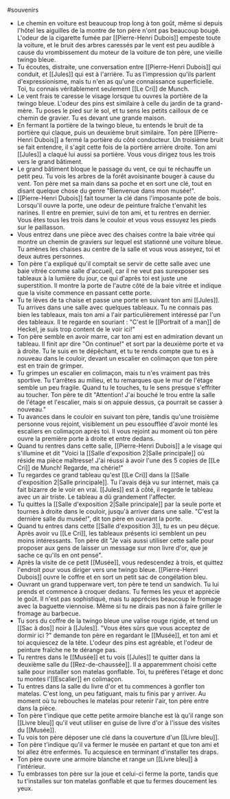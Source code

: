 #souvenirs
- Le chemin en voiture est beaucoup trop long à ton goût, même si depuis l'hôtel les aiguilles de la montre de ton père n'ont pas beaucoup bougé. L'odeur de la cigarette fumée par [[Pierre-Henri Dubois]] empeste toute la voiture, et le bruit des arbres caressés par le vent est peu audible à cause du vrombissement du moteur de la voiture de ton père, une vieille twingo bleue.
- Tu écoutes, distraite, une conversation entre [[Pierre-Henri Dubois]] qui conduit, et [[Jules]] qui est à l'arrière. Tu as l'impression qu'ils parlent d'expressionisme, mais tu n'en as qu'une connaissance superficielle. Toi, tu connais véritablement seulement [[Le Cri]] de Munch.
- Le vent frais te caresse le visage lorsque tu ouvres la portière de la twingo bleue. L'odeur des pins est similaire à celle du jardin de ta grand-mère. Tu poses le pied sur le sol, et tu sens les petits cailloux de ce chemin de gravier. Tu es devant une grande maison.
- En fermant la portière de la twingo bleue, tu entends le bruit de ta portière qui claque, puis un deuxième bruit similaire. Ton père [[Pierre-Henri Dubois]] a fermé la portière du côté conducteur. Un troisième bruit se fait entendre, il s'agit cette fois de la portière arrière droite. Ton ami [[Jules]] a claqué lui aussi sa portière. Vous vous dirigez tous les trois vers le grand bâtiment.
- Le grand bâtiment bloque le passage du vent, ce qui te réchauffe un petit peu. Tu vois les arbres de la forêt avoisinante bouger à cause du vent. Ton père met sa main dans sa poche et en sort une clé, tout en disant quelque chose du genre "Bienvenue dans mon musée!".
- [[Pierre-Henri Dubois]] fait tourner la clé dans l'imposante pote de bois. Lorsqu'il ouvre la porte, une odeur de peinture fraîche t'envahit les narines. Il entre en premier, suivi de ton ami, et tu rentres en dernier. Vous êtes tous les trois dans le couloir et vous vous essuyez les pieds sur le paillasson.
- Vous entrez dans une pièce avec des chaises contre la baie vitrée qui montre un chemin de graviers sur lequel est stationné une voiture bleue. Tu amènes les chaises au centre de la salle et vous vous asseyez, toi et deux autres personnes.
- Ton père t'a expliqué qu'il comptait se servir de cette salle avec une baie vitrée comme salle d'accueil, car il ne veut pas surexposer ses tableaux à la lumière du jour, ce qui d'après toi est juste une superstition. Il montre la porte de l'autre côté de la baie vitrée et indique que la visite commence en passant cette porte.
- Tu te lèves de ta chaise et passe une porte en suivant ton ami [[Jules]]. Tu arrives dans une salle avec quelques tableaux. Tu ne connais pas bien les tableaux, mais ton ami a l'air particulièrement intéressé par l'un des tableaux. Il te regarde en souriant : "C'est le [[Portrait of a man]] de Heckel, je suis trop content de le voir ici!"
- Ton père semble en avoir marre, car ton ami est en admiration devant un tableau. Il finit apr dire "On continue!" et sort par la deuxième porte et va à droite. Tu le suis en te dépêchant, et tu te rends compte que tu es à nouveau dans le couloir, devant un escalier en colimaçon que ton père est en train de grimper.
- Tu grimpes un escalier en colimaçon, mais tu n'es vraiment pas très sportive. Tu t'arrêtes au milieu, et tu remarques que le mur de l'étage semble un peu fragile. Quand tu le touches, tu le sens presque s'effriter au toucher. Ton père te dit "Attention! J'ai bouché le trou entre la salle de l'étage et l'escalier, mais si on appuie dessus, ça pourrait se casser à nouveau."
- Tu avances dans le couloir en suivant ton père, tandis qu'une troisième personne vous rejoint, visiblement un peu essoufflée d'avoir monté les escaliers en colimaçon après toi. Il vous rejoint au moment où ton père ouvre la première porte à droite et entre dedans.
- Quand tu rentres dans cette salle, [[Pierre-Henri Dubois]] a le visage qui s'illumine et dit "Voici la [[Salle d'exposition 2|Salle principale]] où réside ma pièce maîtresse! J'ai réussi à avoir l'une des 5 copies de [[Le Cri]] de Munch! Regarde, ma chérie!"
- Tu regardes ce grand tableau qu'est [[Le Cri]] dans la [[Salle d'exposition 2|Salle principale]]. Tu l'avais déjà vu sur internet, mais ça fait bizarre de le voir en vrai. [[Jules]] est à côté, il regarde le tableau avec un air triste. Le tableau a dû grandement l'affecter.
- Tu quittes la [[Salle d'exposition 2|Salle principale]] par la seule porte et tournes à droite dans le couloir, jusqu'à arriver dans une salle. "C'est la dernière salle du musée!", dit ton père en ouvrant la porte.
- Quand tu entres dans cette [[Salle d'exposition 3]], tu es un peu déçue. Après avoir vu [[Le Cri]], les tableaux présents ici semblent un peu moins intéressants. Ton père dit "Je vais aussi utiliser cette salle pour proposer aux gens de laisser un message sur mon livre d'or, que je sache ce qu'ils en ont pensé".
- Après la visite de ce petit [[Musée]], vous redescendez à trois, et quittez l'endroit pour vous diriger vers une twingo bleue. [[Pierre-Henri Dubois]] ouvre le coffre et en sort un petit sac de congélation bleu.
- Ouvrant un grand tupperware vert, ton père te tend un sandwich. Tu lui prends et commence à croquer dedans. Tu fermes les yeux et apprécie le goût. Il n'est pas sophistiqué, mais tu apprécies beaucoup le fromage avec la baguette viennoise. Même si tu ne dirais pas non à faire griller le fromage au barbecue.
- Tu sors du coffre de la twingo bleue une valise rouge rigide, et tend un [[Sac à dos]] noir à [[Jules]]. "Vous êtes sûrs que vous acceptez de dormir ici ?" demande ton père en regardant le [[Musée]], et ton ami et toi acquiescez de la tête. L'odeur des pins est agréable, et l'odeur de peinture fraîche ne te dérange pas.
- Tu rentres dans le [[Musée]] et tu vois [[Jules]] te quitter dans la deuxième salle du [[Rez-de-chaussée]]. Il a apparemment choisi cette salle pour installer son matelas gonflable. Toi, tu préfères l'étage et donc tu montes l'[[Escalier]] en colimaçon.
- Tu entres dans la salle du livre d'or et tu commences à gonfler ton matelas. C'est long, un peu fatiguant, mais tu finis par y arriver. Au moment où tu rebouches le matelas pour retenir l'air, ton père entre dans la pièce.
- Ton père t'indique que cette petite armoire blanche est là qu'il range son [[Livre bleu]] qu'il veut utiliser en guise de livre d'or à l'issue des visites du [[Musée]].
- Tu vois ton père déposer une clé dans la couverture d'un [[Livre bleu]].
- Ton père t'indique qu'il va fermer le musée en partant et que ton ami et toi allez être enfermés. Tu acquiesce en terminant d'installer tes draps. 
- Ton père ouvre une armoire blanche et range un [[Livre bleu]] à l'intérieur.
- Tu embrasses ton père sur la joue et celui-ci ferme la porte, tandis que tu t'installes sur ton matelas gonflable et que tu fermes doucement les yeux.
